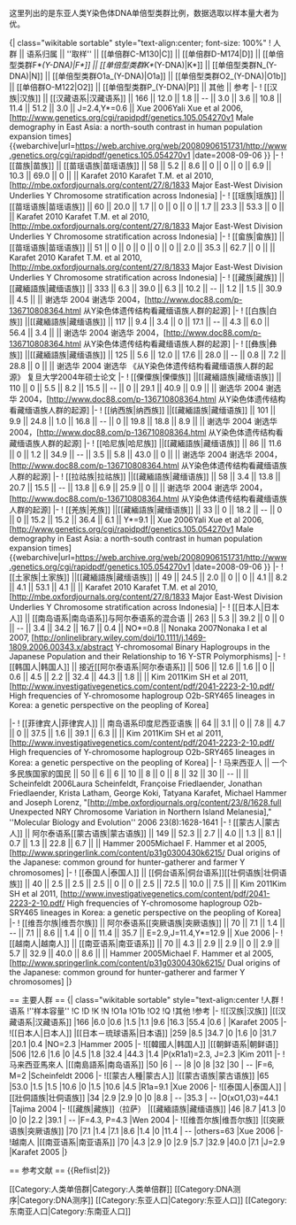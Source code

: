 这里列出的是东亚人类Y染色体DNA单倍型类群比例，数据选取以样本量大者为优。

{| class="wikitable sortable" style="text-align:center; font-size: 100%"
!  人群 ||  语系归属  ||  ''取样'' ||  [[单倍群C-M130|C]] || [[单倍群D-M174|D]] || [[单倍型类群F*_(Y-DNA)|F*]] ||  [[单倍型类群K*_(Y-DNA)|K*]] || [[单倍型类群N_(Y-DNA)|N]] ||  [[单倍型类群O1a_(Y-DNA)|O1a]] ||  [[单倍型类群O2_(Y-DNA)|O1b]] || [[单倍群O-M122|O2]]  || [[单倍型类群P_(Y-DNA)|P]] ||  其他  || 参考
|-
! [[汉族|汉族]] 
|| [[汉藏语系|汉藏语系]]
|| 166
|| 12.0
|| 1.8
|| --
|| 3.0
|| 3.6
|| 10.8
|| 11.4
|| 51.2
|| 3.0
|| J=2.4,Y*=0.6
|| Xue 2006<ref name="Xue2006">Yali Xue et al 2006, [http://www.genetics.org/cgi/rapidpdf/genetics.105.054270v1 Male demography in East Asia: a north-south contrast in human population expansion times] {{webarchive|url=https://web.archive.org/web/20080906151731/http://www.genetics.org/cgi/rapidpdf/genetics.105.054270v1 |date=2008-09-06 }}</ref>
|-
! [[苗族|苗族]] 
|| [[苗瑶语族|苗瑶语族]]
|| 58
|| 5.2
|| 8.6
|| 0
|| 0
|| 0
|| 6.9
|| 10.3
|| 69.0
|| 0
|| 
|| Karafet 2010<ref name = "Karafet2010" > Karafet T.M. et al 2010, [http://mbe.oxfordjournals.org/content/27/8/1833 Major East-West Division Underlies Y Chromosome stratification across Indonesia]</ref>
|-
! [[瑶族|瑶族]] 
|| [[苗瑶语族|苗瑶语族]]
|| 60
|| 20.0
|| 1.7
|| 0
|| 0
|| 0
|| 1.7
|| 23.3
|| 53.3
|| 0
|| 
|| Karafet 2010<ref name = "Karafet2010" > Karafet T.M. et al 2010, [http://mbe.oxfordjournals.org/content/27/8/1833 Major East-West Division Underlies Y Chromosome stratification across Indonesia]</ref>
|-
! [[畲族|畲族]] 
|| [[苗瑶语族|苗瑶语族]]
|| 51
|| 0
|| 0
|| 0
|| 0
|| 0
|| 2.0
|| 35.3
|| 62.7
|| 0
|| 
|| Karafet 2010<ref name = "Karafet2010" > Karafet T.M. et al 2010, [http://mbe.oxfordjournals.org/content/27/8/1833 Major East-West Division Underlies Y Chromosome stratification across Indonesia]</ref>
|-
! [[藏族|藏族]] 
||[[藏緬語族|藏缅语族]]
|| 333
|| 6.3
|| 39.0
|| 6.3
|| 10.2
|| --
|| 1.2
|| 1.5
|| 30.9
|| 4.5
|| 
|| 谢选华 2004<ref name = "谢选华2004" > 谢选华 2004，[http://www.doc88.com/p-136710808364.html 从Y染色体遗传结构看藏缅语族人群的起源]</ref>
|-
! [[白族|白族]] 
||[[藏緬語族|藏缅语族]]
|| 117
|| 9.4
|| 3.4
|| 0
|| 17.1
|| --
|| 4.3
|| 6.0
|| 56.4
|| 3.4
|| 
|| 谢选华 2004<ref name = "谢选华2004" > 谢选华 2004，[http://www.doc88.com/p-136710808364.html 从Y染色体遗传结构看藏缅语族人群的起源]</ref>
|-
! [[彝族|彝族]] 
||[[藏緬語族|藏缅语族]]
|| 125
|| 5.6
|| 12.0
|| 17.6
|| 28.0
|| -- 
|| 0.8
|| 7.2
|| 28.8
|| 0
|| 
|| 谢选华 2004<ref name = "谢选华" > 谢选华 《从Y染色体遗传结构看藏缅语族人群的起源》 复旦大学2004年硕士论文 </ref>
|-
! [[傈僳族|傈僳族]] 
||[[藏緬語族|藏缅语族]]
|| 110
|| 0
|| 5.5
|| 8.2
|| 15.5
|| -- 
|| 0
|| 29.1
|| 40.9
|| 0.9
|| 
|| 谢选华 2004<ref name = "谢选华2004" > 谢选华 2004，[http://www.doc88.com/p-136710808364.html 从Y染色体遗传结构看藏缅语族人群的起源]</ref>
|-
! [[纳西族|纳西族]] 
||[[藏緬語族|藏缅语族]]
|| 101
|| 9.9
|| 24.8
|| 1.0
|| 16.8
|| -- 
|| 0
|| 19.8
|| 18.8
|| 8.9
|| 
|| 谢选华 2004<ref name = "谢选华2004" > 谢选华 2004，[http://www.doc88.com/p-136710808364.html 从Y染色体遗传结构看藏缅语族人群的起源]</ref>
|-
! [[哈尼族|哈尼族]] 
||[[藏緬語族|藏缅语族]]
|| 86
|| 11.6
|| 0
|| 1.2
|| 34.9
|| -- 
|| 3.5
|| 5.8
|| 43.0
|| 0
|| 
|| 谢选华 2004<ref name = "谢选华2004" > 谢选华 2004，[http://www.doc88.com/p-136710808364.html 从Y染色体遗传结构看藏缅语族人群的起源]</ref>
|-
! [[拉祜族|拉祜族]] 
||[[藏緬語族|藏缅语族]]
|| 58
|| 3.4
|| 13.8
|| 20.7
|| 15.5
|| -- 
|| 13.8
|| 6.9
|| 25.9
|| 0
|| 
|| 谢选华 2004<ref name = "谢选华2004" > 谢选华 2004，[http://www.doc88.com/p-136710808364.html 从Y染色体遗传结构看藏缅语族人群的起源]</ref>
|-
! [[羌族|羌族]] 
||[[藏緬語族|藏缅语族]]
|| 33
|| 0
|| 18.2
|| --
|| 0
|| 0
|| 15.2
|| 15.2
|| 36.4
|| 6.1
|| Y*=9.1
|| Xue 2006<ref name="Xue2006">Yali Xue et al 2006, [http://www.genetics.org/cgi/rapidpdf/genetics.105.054270v1 Male demography in East Asia: a north-south contrast in human population expansion times] {{webarchive|url=https://web.archive.org/web/20080906151731/http://www.genetics.org/cgi/rapidpdf/genetics.105.054270v1 |date=2008-09-06 }}</ref>
|-
! [[土家族|土家族]] 
||[[藏緬語族|藏缅语族]]
|| 49
|| 24.5
|| 2.0
|| 0
|| 0
|| 4.1
|| 8.2
|| 4.1
|| 53.1
|| 4.1
|| 
|| Karafet 2010<ref name = "Karafet2010" > Karafet T.M. et al 2010, [http://mbe.oxfordjournals.org/content/27/8/1833 Major East-West Division Underlies Y Chromosome stratification across Indonesia]</ref>
|-
! [[日本人|日本人]]
|| [[南岛语系|南岛语系]]与阿尔泰语系的混合语
|| 263
|| 5.3
|| 39.2
|| 0
|| 0
|| --
|| 3.4
|| 34.2
|| 16.7
|| 0.4
|| NO*=0.8
|| Nonaka 2007<ref name = "Nonaka2007" >Nonaka I et al 2007, [http://onlinelibrary.wiley.com/doi/10.1111/j.1469-1809.2006.00343.x/abstract Y-chromosomal Binary Haplogroups in the Japanese Population and their Relationship to 16 Y-STR Polymorphisms]</ref>
|-
! [[韩国人|韩国人]]
|| 接近[[阿尔泰语系|阿尔泰语系]]
|| 506
|| 12.6
|| 1.6
|| 0
|| 0.6
|| 4.5
|| 2.2
|| 32.4
|| 44.3
|| 1.8
|| 
|| Kim 2011<ref name = "Kim2011" >Kim SH et al 2011, [http://www.investigativegenetics.com/content/pdf/2041-2223-2-10.pdf/ High frequencies of Y-chromosome haplogroup O2b-SRY465 lineages in Korea: a genetic perspective on the peopling of Korea]</ref>

|-
! [[菲律宾人|菲律宾人]]
|| 南岛语系印度尼西亚语族
|| 64
|| 3.1
|| 0
|| 7.8
|| 4.7
|| 0
|| 37.5
|| 1.6
|| 39.1
|| 6.3
|| 
|| Kim 2011<ref name = "Kim2011" >Kim SH et al 2011, [http://www.investigativegenetics.com/content/pdf/2041-2223-2-10.pdf/ High frequencies of Y-chromosome haplogroup O2b-SRY465 lineages in Korea: a genetic perspective on the peopling of Korea]</ref>
|-
! 马来西亚人
|| 一个多民族国家的国民
|| 50
|| 6
|| 6
|| 10
|| 8
|| 0
|| 8
|| 32
|| 30
|| --
|| 
|| Scheinfeldt 2006<ref name="Scheinfeldt">Laura Scheinfeldt, Françoise Friedlaender, Jonathan Friedlaender, Krista Latham, George Koki, Tatyana Karafet, Michael Hammer and Joseph Lorenz, "[http://mbe.oxfordjournals.org/content/23/8/1628.full Unexpected NRY Chromosome Variation in Northern Island Melanesia]," ''Molecular Biology and Evolution'' 2006 23(8):1628-1641</ref>
|-
! [[蒙古人|蒙古人]]
|| 阿尔泰语系[[蒙古语族|蒙古语族]]
|| 149
|| 52.3
|| 2.7
|| 4.0
|| 1.3
|| 8.1
|| 0.7
|| 1.3
|| 22.8
|| 6.7
|| 
|| Hammer 2005<ref name = "Hammer2005" >Michael F. Hammer et al 2005, [http://www.springerlink.com/content/p31g0300430k6215/ Dual origins of the Japanese: common ground for hunter-gatherer and farmer Y chromosomes]</ref>
|-
! [[泰国人|泰国人]]
|| [[侗台语系|侗台语系]][[壮侗语族|壮侗语族]]
|| 40
|| 2.5
|| 2.5
|| 2.5
|| 0
|| 0
|| 2.5
|| 72.5
|| 10.0
|| 7.5
|| 
|| Kim 2011<ref name = "Kim2011" >Kim SH et al 2011, [http://www.investigativegenetics.com/content/pdf/2041-2223-2-10.pdf/ High frequencies of Y-chromosome haplogroup O2b-SRY465 lineages in Korea: a genetic perspective on the peopling of Korea]</ref>
|-
! [[维吾尔族|维吾尔族]]
|| 阿尔泰语系[[突厥语族|突厥语族]]
|| 70
|| 7.1
|| 1.4
|| --
|| 7.1
|| 8.6
|| 1.4
|| 0
|| 11.4
|| 35.7
|| E=2.9,J=11.4,Y*=12.9
|| Xue 2006<ref name = "Xue2006" />
|-
! [[越南人|越南人]]
|| [[南亚语系|南亚语系]]
|| 70
|| 4.3
|| 2.9
|| 2.9
|| 0
|| 2.9
|| 5.7
|| 32.9
|| 40.0
|| 8.6
|| 
|| Hammer 2005<ref name = "Hammer2005" >Michael F. Hammer et al 2005, [http://www.springerlink.com/content/p31g0300430k6215/ Dual origins of the Japanese: common ground for hunter-gatherer and farmer Y chromosomes]</ref>
|}

== 主要人群 ==
{| class="wikitable sortable" style="text-align:center
!人群
!语系
!''样本容量''
!C
!D
!K
!N
!O1a
!O1b
!O2
!Q
!其他
!参考
|-
![[汉族|汉族]]
|[[汉藏语系|汉藏语系]]
|166
|6.0
|0.6
|1.5
|1.1
|9.6
|16.3
|55.4
|0.6
|
|Karafet 2005
|-
![[日本人|日本人]]
|[[日本－琉球语系|日本语]]
|259
|8.5
|34.7
|0
|1.6
|0
|31.7
|20.1
|0.4
|NO=2.3
|Hammer 2005<ref name="Hammer2005" />
|-
![[韓國人|韩国人]]
|[[朝鲜语系|朝鲜语]]
|506
|12.6
|1.6
|0
|4.5
|1.8
|32.4
|44.3
|1.4
|P(xR1a1)=2.3, J=2.3
|Kim 2011<ref name="Kim2011" />
|-
!马来西亚馬來人
|[[南島語系|南岛语系]]
|50
|6
| --
|8
|0
|8
|32
|30
| --
|F=6, M=2
|Scheinfeldt 2006<ref name="Scheinfeldt" />
|-
![[蒙古人種|蒙古人]]
|[[蒙古语族|蒙古语族]]
|65
|53.0
|1.5
|1.5
|10.6
|0
|1.5
|10.6
|4.5
|R1a=9.1
|Xue 2006<ref name="Xue2006" />
|-
![[泰国人|泰国人]]
|[[壯侗語族|壮侗语族]]
|34
|2.9
|2.9
|0
|0
|8.8
| --
|35.3
| --
|O(xO1,O3)=44.1
|Tajima 2004
|-
![[藏族|藏族]]（拉萨）
|[[藏緬語族|藏缅语族]]
|46
|8.7
|41.3
|0
|0
|0
|2.2
|39.1
| --
|F=4.3, P=4.3
|Wen 2004
|-
![[维吾尔族|维吾尔族]]
|[[突厥语族|突厥语族]]
|70
|7.1
|1.4
|7.1
|8.6
|1.4
|0
|11.4
| --
|others=63
|Xue 2006<ref name="Xue2006" />
|-
!越南人
|[[南亚语系|南亚语系]]
|70
|4.3
|2.9
|0
|2.9
|5.7
|32.9
|40.0
|7.1
|J=2.9
|Karafet 2005
|}

== 参考文献 ==
{{Reflist|2}}

[[Category:人类单倍群|Category:人类单倍群]]
[[Category:DNA测序|Category:DNA测序]]
[[Category:东亚人口|Category:东亚人口]]
[[Category:东南亚人口|Category:东南亚人口]]
